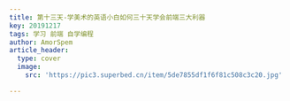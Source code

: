 ```yaml
---
title: 第十三天-学美术的英语小白如何三十天学会前端三大利器
key: 20191217
tags: 学习 前端 自学编程
author: AmorSpem
article_header:
  type: cover
  image:
    src: 'https://pic3.superbed.cn/item/5de7855df1f6f81c508c3c20.jpg'

---
```


